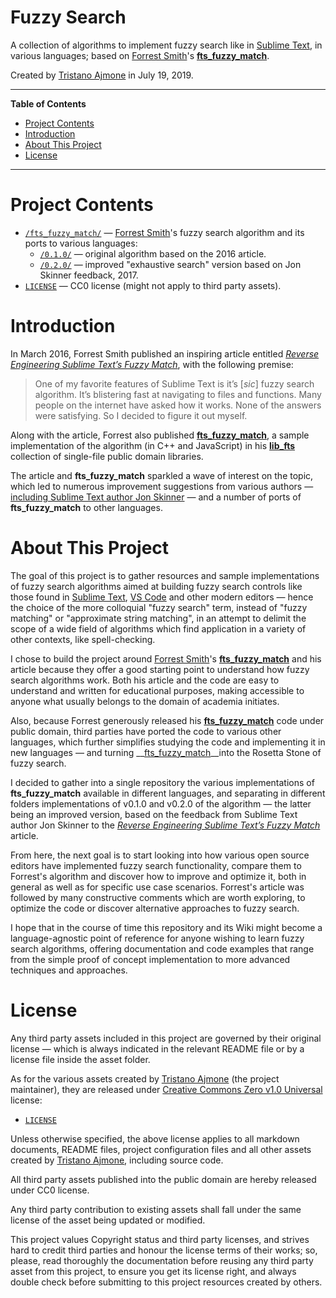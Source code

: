 # Fuzzy Search

A collection of algorithms to implement fuzzy search like in [Sublime Text], in various languages; based on [Forrest Smith]'s __[fts_fuzzy_match]__.

Created by [Tristano Ajmone] in July 19, 2019.

-----

**Table of Contents**

<!-- MarkdownTOC autolink="true" bracket="round" autoanchor="false" lowercase="only_ascii" uri_encoding="true" levels="1,2,3" -->

- [Project Contents](#project-contents)
- [Introduction](#introduction)
- [About This Project](#about-this-project)
- [License](#license)

<!-- /MarkdownTOC -->

-----

# Project Contents

- [`/fts_fuzzy_match/`](./fts_fuzzy_match/) — [Forrest Smith]'s fuzzy search algorithm and its ports to various languages:
    + [`/0.1.0/`](./fts_fuzzy_match/0.1.0/) — original algorithm based on the 2016 article.
    + [`/0.2.0/`](./fts_fuzzy_match/0.2.0/) — improved "exhaustive search" version based on Jon Skinner feedback, 2017.
- [`LICENSE`][LICENSE] — CC0 license (might not apply to third party assets).

# Introduction

In March 2016, Forrest Smith published an inspiring article entitled _[Reverse Engineering Sublime Text’s Fuzzy Match]_, with the following premise:

> One of my favorite features of Sublime Text is it’s [_sic_] fuzzy search algorithm. It’s blistering fast at navigating to files and functions. Many people on the internet have asked how it works. None of the answers were satisfying. So I decided to figure it out myself.

Along with the article, Forrest also published __[fts_fuzzy_match]__, a sample implementation of the algorithm (in C++ and JavaScript) in his __[lib_fts]__ collection of single-file public domain libraries.

The article and __fts_fuzzy_match__ sparkled a wave of interest on the topic, which led to numerous improvement suggestions from various authors — [including Sublime Text author Jon Skinner] — and a number of ports of __fts_fuzzy_match__ to other languages.

# About This Project

The goal of this project is to gather resources and sample implementations of fuzzy search algorithms aimed at building fuzzy search controls like those found in [Sublime Text], [VS Code] and other modern editors — hence the choice of the more colloquial "fuzzy search" term, instead of "fuzzy matching" or "approximate string matching", in an attempt to delimit the scope of a wide field of algorithms which find application in a variety of other contexts, like spell-checking.

I chose to build the project around [Forrest Smith]'s __[fts_fuzzy_match]__ and his article because they offer a good starting point to understand how fuzzy search algorithms work.
Both his article and the code are easy to understand and written for educational purposes, making accessible to anyone what usually belongs to the domain of academia initiates.

Also, because Forrest generously released his __[fts_fuzzy_match]__ code under public domain, third parties have ported the code to various other languages, which further simplifies studying the code and implementing it in new languages — and turning __[fts_fuzzy_match]__into the Rosetta Stone of fuzzy search.

I decided to gather into a single repository the various implementations of __fts_fuzzy_match__ available in different languages, and separating in different folders implementations of v0.1.0 and v0.2.0 of the algorithm — the latter being an improved version, based on the feedback from Sublime Text author Jon Skinner to the _[Reverse Engineering Sublime Text’s Fuzzy Match]_ article.

From here, the next goal is to start looking into how various open source editors have implemented fuzzy search functionality, compare them to Forrest's algorithm and discover how to improve and optimize it, both in general as well as for specific use case scenarios.
Forrest's article was followed by many constructive comments which are worth exploring, to optimize the code or discover alternative approaches to fuzzy search.

I hope that in the course of time this repository and its Wiki might become a language-agnostic point of reference for anyone wishing to learn fuzzy search algorithms, offering documentation and code examples that range from the simple proof of concept implementation to more advanced techniques and approaches.

# License

Any third party assets included in this project are governed by their original license — which is always indicated in the relevant README file or by a license file inside the asset folder.

As for the various assets created by [Tristano Ajmone]  (the project maintainer), they are released under [Creative Commons Zero v1.0 Universal] license:

- [`LICENSE`][LICENSE]

Unless otherwise specified, the above license applies to all markdown documents, README files, project configuration files and all other assets created by [Tristano Ajmone], including source code.

All third party assets published into the public domain are hereby released under CC0 license.

Any third party contribution to existing assets shall fall under the same license of the asset being updated or modified.

This project values Copyright status and third party licenses, and strives hard to credit third parties and honour the license terms of their works; so, please, read thoroughly the documentation before reusing any third party asset from this project, to ensure you get its license right, and always double check before submitting to this project resources created by others.


<!-----------------------------------------------------------------------------
                               REFERENCE LINKS
------------------------------------------------------------------------------>

[including Sublime Text author Jon Skinner]: https://www.reddit.com/r/programming/comments/4cfz8r/reverse_engineering_sublime_texts_fuzzy_match/d1i7unr/ "Read Jon Skinner's feedback on Forrest article, on reddit"

<!-- editors -->

[Sublime Text]: https://www.sublimetext.com/ "Visit Sublime Text website"
[VS Code]: https://code.visualstudio.com/ "Visit Visual Studio Code website"

<!-- libraries -->

[lib_fts]: https://github.com/forrestthewoods/lib_fts
[fts_fuzzy_match]: https://github.com/forrestthewoods/lib_fts

<!-- articles -->

[Reverse Engineering Sublime Text’s Fuzzy Match]: https://www.forrestthewoods.com/blog/reverse_engineering_sublime_texts_fuzzy_match/ "Read Forrest Smith's article"

<!-- people -->

[Forrest Smith]: https://github.com/forrestthewoods "View Forrest Smith's GitHub profile"
[Tristano Ajmone]: https://github.com/tajmone "View Tristano Ajmone's GitHub profile"


<!-- licenses -->

[Creative Commons Zero v1.0 Universal]: https://creativecommons.org/publicdomain/zero/1.0/

<!-- project files -->

[LICENSE]: ./LICENSE "Read the Creative Commons Zero v1.0 Universal license"

<!-- EOF -->
